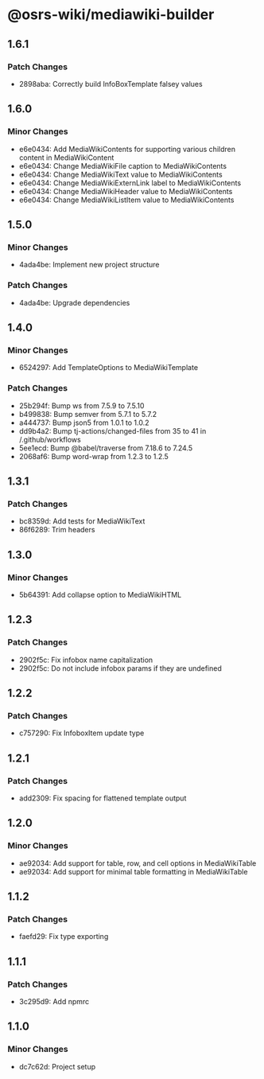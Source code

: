 # @osrs-wiki/mediawiki-builder

## 1.6.1

### Patch Changes

- 2898aba: Correctly build InfoBoxTemplate falsey values

## 1.6.0

### Minor Changes

- e6e0434: Add MediaWikiContents for supporting various children content in MediaWikiContent
- e6e0434: Change MediaWikiFile caption to MediaWikiContents
- e6e0434: Change MediaWikiText value to MediaWikiContents
- e6e0434: Change MediaWikiExternLink label to MediaWikiContents
- e6e0434: Change MediaWikiHeader value to MediaWikiContents
- e6e0434: Change MediaWikiListItem value to MediaWikiContents

## 1.5.0

### Minor Changes

- 4ada4be: Implement new project structure

### Patch Changes

- 4ada4be: Upgrade dependencies

## 1.4.0

### Minor Changes

- 6524297: Add TemplateOptions to MediaWikiTemplate

### Patch Changes

- 25b294f: Bump ws from 7.5.9 to 7.5.10
- b499838: Bump semver from 5.7.1 to 5.7.2
- a444737: Bump json5 from 1.0.1 to 1.0.2
- dd9b4a2: Bump tj-actions/changed-files from 35 to 41 in /.github/workflows
- 5ee1ecd: Bump @babel/traverse from 7.18.6 to 7.24.5
- 2068af6: Bump word-wrap from 1.2.3 to 1.2.5

## 1.3.1

### Patch Changes

- bc8359d: Add tests for MediaWikiText
- 86f6289: Trim headers

## 1.3.0

### Minor Changes

- 5b64391: Add collapse option to MediaWikiHTML

## 1.2.3

### Patch Changes

- 2902f5c: Fix infobox name capitalization
- 2902f5c: Do not include infobox params if they are undefined

## 1.2.2

### Patch Changes

- c757290: Fix InfoboxItem update type

## 1.2.1

### Patch Changes

- add2309: Fix spacing for flattened template output

## 1.2.0

### Minor Changes

- ae92034: Add support for table, row, and cell options in MediaWikiTable
- ae92034: Add support for minimal table formatting in MediaWikiTable

## 1.1.2

### Patch Changes

- faefd29: Fix type exporting

## 1.1.1

### Patch Changes

- 3c295d9: Add npmrc

## 1.1.0

### Minor Changes

- dc7c62d: Project setup
